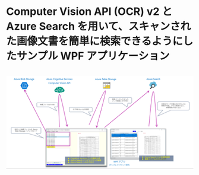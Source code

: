# Computer Vision API (OCR) v2 と Azure Search を用いて、スキャンされた画像文書を簡単に検索できるようにしたサンプル WPF アプリケーション
<br/>
<img src="./images/app00.png" />

